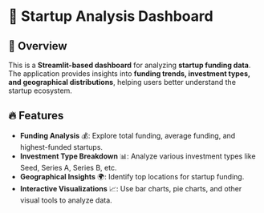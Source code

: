 # 🚀 Startup Analysis Dashboard

## 📌 Overview
This is a **Streamlit-based dashboard** for analyzing **startup funding data**. The application provides insights into **funding trends, investment types, and geographical distributions**, helping users better understand the startup ecosystem.

## 🔥 Features
- **Funding Analysis** 💰: Explore total funding, average funding, and highest-funded startups.
- **Investment Type Breakdown** 📊: Analyze various investment types like Seed, Series A, Series B, etc.
- **Geographical Insights** 🌍: Identify top locations for startup funding.
- **Interactive Visualizations** 📈: Use bar charts, pie charts, and other visual tools to analyze data.


